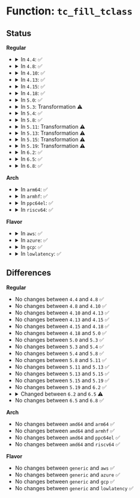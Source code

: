 # Function: <code>tc_fill_tclass</code>

## Status
<b>Regular</b>
<ul>
<li>
<details>
<summary>In <code>4.4</code>: ✅</summary>

```c
int tc_fill_tclass(struct sk_buff *skb, struct Qdisc *q, long unsigned int cl, u32 portid, u32 seq, u16 flags, int event);
```

**Collision:** Unique Static

**Inline:** No

**Transformation:** False

**Instances:**

```
In net/sched/sch_api.c (ffffffff81743760)
Location: net/sched/sch_api.c:1652
Inline: False
Direct callers:
  - net/sched/sch_api.c:qdisc_class_dump
  - net/sched/sch_api.c:tclass_notify
```
**Symbols:**

```
ffffffff81743760-ffffffff817439cc: tc_fill_tclass (STB_LOCAL)
```
</details>
</li>
<li>
<details>
<summary>In <code>4.8</code>: ✅</summary>

```c
int tc_fill_tclass(struct sk_buff *skb, struct Qdisc *q, long unsigned int cl, u32 portid, u32 seq, u16 flags, int event);
```

**Collision:** Unique Static

**Inline:** No

**Transformation:** False

**Instances:**

```
In net/sched/sch_api.c (ffffffff817b0600)
Location: net/sched/sch_api.c:1654
Inline: False
Direct callers:
  - net/sched/sch_api.c:qdisc_class_dump
  - net/sched/sch_api.c:tclass_notify
```
**Symbols:**

```
ffffffff817b0600-ffffffff817b082b: tc_fill_tclass (STB_LOCAL)
```
</details>
</li>
<li>
<details>
<summary>In <code>4.10</code>: ✅</summary>

```c
int tc_fill_tclass(struct sk_buff *skb, struct Qdisc *q, long unsigned int cl, u32 portid, u32 seq, u16 flags, int event);
```

**Collision:** Unique Static

**Inline:** No

**Transformation:** False

**Instances:**

```
In net/sched/sch_api.c (ffffffff817dfd40)
Location: net/sched/sch_api.c:1687
Inline: False
Direct callers:
  - net/sched/sch_api.c:qdisc_class_dump
  - net/sched/sch_api.c:tclass_notify
```
**Symbols:**

```
ffffffff817dfd40-ffffffff817dff6b: tc_fill_tclass (STB_LOCAL)
```
</details>
</li>
<li>
<details>
<summary>In <code>4.13</code>: ✅</summary>

```c
int tc_fill_tclass(struct sk_buff *skb, struct Qdisc *q, long unsigned int cl, u32 portid, u32 seq, u16 flags, int event);
```

**Collision:** Unique Static

**Inline:** No

**Transformation:** False

**Instances:**

```
In net/sched/sch_api.c (ffffffff817ff3a0)
Location: net/sched/sch_api.c:1705
Inline: False
Direct callers:
  - net/sched/sch_api.c:qdisc_class_dump
  - net/sched/sch_api.c:tclass_notify
```
**Symbols:**

```
ffffffff817ff3a0-ffffffff817ff5a0: tc_fill_tclass (STB_LOCAL)
```
</details>
</li>
<li>
<details>
<summary>In <code>4.15</code>: ✅</summary>

```c
int tc_fill_tclass(struct sk_buff *skb, struct Qdisc *q, long unsigned int cl, u32 portid, u32 seq, u16 flags, int event);
```

**Collision:** Unique Static

**Inline:** No

**Transformation:** False

**Instances:**

```
In net/sched/sch_api.c (ffffffff8187d110)
Location: net/sched/sch_api.c:1544
Inline: False
Direct callers:
  - net/sched/sch_api.c:qdisc_class_dump
  - net/sched/sch_api.c:tc_ctl_tclass
```
**Symbols:**

```
ffffffff8187d110-ffffffff8187d316: tc_fill_tclass (STB_LOCAL)
```
</details>
</li>
<li>
<details>
<summary>In <code>4.18</code>: ✅</summary>

```c
int tc_fill_tclass(struct sk_buff *skb, struct Qdisc *q, long unsigned int cl, u32 portid, u32 seq, u16 flags, int event);
```

**Collision:** Unique Static

**Inline:** No

**Transformation:** False

**Instances:**

```
In net/sched/sch_api.c (ffffffff818cf730)
Location: net/sched/sch_api.c:1682
Inline: False
Direct callers:
  - net/sched/sch_api.c:qdisc_class_dump
  - net/sched/sch_api.c:tc_ctl_tclass
```
**Symbols:**

```
ffffffff818cf730-ffffffff818cf932: tc_fill_tclass (STB_LOCAL)
```
</details>
</li>
<li>
<details>
<summary>In <code>5.0</code>: ✅</summary>

```c
int tc_fill_tclass(struct sk_buff *skb, struct Qdisc *q, long unsigned int cl, u32 portid, u32 seq, u16 flags, int event);
```

**Collision:** Unique Static

**Inline:** No

**Transformation:** False

**Instances:**

```
In net/sched/sch_api.c (ffffffff818faad0)
Location: net/sched/sch_api.c:1779
Inline: False
Direct callers:
  - net/sched/sch_api.c:qdisc_class_dump
  - net/sched/sch_api.c:tc_ctl_tclass
```
**Symbols:**

```
ffffffff818faad0-ffffffff818faccc: tc_fill_tclass (STB_LOCAL)
```
</details>
</li>
<li>
<details>
<summary>In <code>5.3</code>: Transformation ⚠️</summary>

```c
int tc_fill_tclass(struct sk_buff *skb, struct Qdisc *q, long unsigned int cl, u32 portid, u32 seq, u16 flags, int event);
```

**Collision:** Unique Static

**Inline:** No

**Transformation:** True

**Instances:**

```
In net/sched/sch_api.c (0)
Location: net/sched/sch_api.c:1785
Inline: False
Direct callers:
  - net/sched/sch_api.c:qdisc_class_dump
  - net/sched/sch_api.c:tc_ctl_tclass
```
**Symbols:**

```
ffffffff8195a380-ffffffff8195a598: tc_fill_tclass (STB_LOCAL)
ffffffff8195cefd-ffffffff8195cf18: tc_fill_tclass.cold (STB_LOCAL)
```
</details>
</li>
<li>
<details>
<summary>In <code>5.4</code>: ✅</summary>

```c
int tc_fill_tclass(struct sk_buff *skb, struct Qdisc *q, long unsigned int cl, u32 portid, u32 seq, u16 flags, int event);
```

**Collision:** Unique Static

**Inline:** No

**Transformation:** False

**Instances:**

```
In net/sched/sch_api.c (ffffffff81990820)
Location: net/sched/sch_api.c:1785
Inline: False
Direct callers:
  - net/sched/sch_api.c:qdisc_class_dump
  - net/sched/sch_api.c:tc_ctl_tclass
```
**Symbols:**

```
ffffffff81990820-ffffffff81990a38: tc_fill_tclass (STB_LOCAL)
```
</details>
</li>
<li>
<details>
<summary>In <code>5.8</code>: ✅</summary>

```c
int tc_fill_tclass(struct sk_buff *skb, struct Qdisc *q, long unsigned int cl, u32 portid, u32 seq, u16 flags, int event);
```

**Collision:** Unique Static

**Inline:** No

**Transformation:** False

**Instances:**

```
In net/sched/sch_api.c (ffffffff81a68960)
Location: net/sched/sch_api.c:1795
Inline: False
Direct callers:
  - net/sched/sch_api.c:qdisc_class_dump
  - net/sched/sch_api.c:tc_ctl_tclass
```
**Symbols:**

```
ffffffff81a68960-ffffffff81a68b78: tc_fill_tclass (STB_LOCAL)
```
</details>
</li>
<li>
<details>
<summary>In <code>5.11</code>: Transformation ⚠️</summary>

```c
int tc_fill_tclass(struct sk_buff *skb, struct Qdisc *q, long unsigned int cl, u32 portid, u32 seq, u16 flags, int event);
```

**Collision:** Unique Static

**Inline:** No

**Transformation:** True

**Instances:**

```
In net/sched/sch_api.c (0)
Location: net/sched/sch_api.c:1796
Inline: False
Direct callers:
  - net/sched/sch_api.c:qdisc_class_dump
  - net/sched/sch_api.c:tc_ctl_tclass
```
**Symbols:**

```
ffffffff81a71070-ffffffff81a7129a: tc_fill_tclass (STB_LOCAL)
ffffffff81c3217d-ffffffff81c32195: tc_fill_tclass.cold (STB_LOCAL)
```
</details>
</li>
<li>
<details>
<summary>In <code>5.13</code>: Transformation ⚠️</summary>

```c
int tc_fill_tclass(struct sk_buff *skb, struct Qdisc *q, long unsigned int cl, u32 portid, u32 seq, u16 flags, int event);
```

**Collision:** Unique Static

**Inline:** No

**Transformation:** True

**Instances:**

```
In net/sched/sch_api.c (0)
Location: net/sched/sch_api.c:1796
Inline: False
Direct callers:
  - net/sched/sch_api.c:qdisc_class_dump
  - net/sched/sch_api.c:tc_ctl_tclass
```
**Symbols:**

```
ffffffff81a59840-ffffffff81a59a68: tc_fill_tclass (STB_LOCAL)
ffffffff81c24467-ffffffff81c2447f: tc_fill_tclass.cold (STB_LOCAL)
```
</details>
</li>
<li>
<details>
<summary>In <code>5.15</code>: Transformation ⚠️</summary>

```c
int tc_fill_tclass(struct sk_buff *skb, struct Qdisc *q, long unsigned int cl, u32 portid, u32 seq, u16 flags, int event);
```

**Collision:** Unique Static

**Inline:** No

**Transformation:** True

**Instances:**

```
In net/sched/sch_api.c (0)
Location: net/sched/sch_api.c:1803
Inline: False
Direct callers:
  - net/sched/sch_api.c:qdisc_class_dump
  - net/sched/sch_api.c:tc_ctl_tclass
```
**Symbols:**

```
ffffffff81b12900-ffffffff81b12b28: tc_fill_tclass (STB_LOCAL)
ffffffff81d38f6e-ffffffff81d38f86: tc_fill_tclass.cold (STB_LOCAL)
```
</details>
</li>
<li>
<details>
<summary>In <code>5.19</code>: Transformation ⚠️</summary>

```c
int tc_fill_tclass(struct sk_buff *skb, struct Qdisc *q, long unsigned int cl, u32 portid, u32 seq, u16 flags, int event);
```

**Collision:** Unique Static

**Inline:** No

**Transformation:** True

**Instances:**

```
In net/sched/sch_api.c (0)
Location: net/sched/sch_api.c:1794
Inline: False
Direct callers:
  - net/sched/sch_api.c:qdisc_class_dump
  - net/sched/sch_api.c:tc_ctl_tclass
```
**Symbols:**

```
ffffffff81c9aea0-ffffffff81c9b0ee: tc_fill_tclass (STB_LOCAL)
ffffffff81f0585c-ffffffff81f05874: tc_fill_tclass.cold (STB_LOCAL)
```
</details>
</li>
<li>
<details>
<summary>In <code>6.2</code>: ✅</summary>

```c
int tc_fill_tclass(struct sk_buff *skb, struct Qdisc *q, long unsigned int cl, u32 portid, u32 seq, u16 flags, int event);
```

**Collision:** Unique Static

**Inline:** No

**Transformation:** False

**Instances:**

```
In net/sched/sch_api.c (ffffffff81e57330)
Location: net/sched/sch_api.c:1812
Inline: False
Direct callers:
  - net/sched/sch_api.c:qdisc_class_dump
  - net/sched/sch_api.c:tc_ctl_tclass
```
**Symbols:**

```
ffffffff81e57330-ffffffff81e57596: tc_fill_tclass (STB_LOCAL)
```
</details>
</li>
<li>
<details>
<summary>In <code>6.5</code>: ✅</summary>

```c
int tc_fill_tclass(struct sk_buff *skb, struct Qdisc *q, long unsigned int cl, u32 portid, u32 seq, u16 flags, int event, struct netlink_ext_ack *extack);
```

**Collision:** Unique Static

**Inline:** No

**Transformation:** False

**Instances:**

```
In net/sched/sch_api.c (ffffffff81eb3350)
Location: net/sched/sch_api.c:1881
Inline: False
Direct callers:
  - net/sched/sch_api.c:qdisc_class_dump
  - net/sched/sch_api.c:tc_ctl_tclass
```
**Symbols:**

```
ffffffff81eb3350-ffffffff81eb3605: tc_fill_tclass (STB_LOCAL)
```
</details>
</li>
<li>
<details>
<summary>In <code>6.8</code>: ✅</summary>

```c
int tc_fill_tclass(struct sk_buff *skb, struct Qdisc *q, long unsigned int cl, u32 portid, u32 seq, u16 flags, int event, struct netlink_ext_ack *extack);
```

**Collision:** Unique Static

**Inline:** No

**Transformation:** False

**Instances:**

```
In net/sched/sch_api.c (ffffffff81f75e60)
Location: net/sched/sch_api.c:1910
Inline: False
Direct callers:
  - net/sched/sch_api.c:qdisc_class_dump
  - net/sched/sch_api.c:tc_ctl_tclass
  - net/sched/sch_api.c:tc_ctl_tclass
  - net/sched/sch_api.c:tc_ctl_tclass
```
**Symbols:**

```
ffffffff81f75e60-ffffffff81f76115: tc_fill_tclass (STB_LOCAL)
```
</details>
</li>
</ul>
<b>Arch</b>
<ul>
<li>
<details>
<summary>In <code>arm64</code>: ✅</summary>

```c
int tc_fill_tclass(struct sk_buff *skb, struct Qdisc *q, long unsigned int cl, u32 portid, u32 seq, u16 flags, int event);
```

**Collision:** Unique Static

**Inline:** No

**Transformation:** False

**Instances:**

```
In net/sched/sch_api.c (ffff800010c3cac0)
Location: net/sched/sch_api.c:1785
Inline: False
Direct callers:
  - net/sched/sch_api.c:qdisc_class_dump
  - net/sched/sch_api.c:tc_ctl_tclass
```
**Symbols:**

```
ffff800010c3cac0-ffff800010c3cc9c: tc_fill_tclass (STB_LOCAL)
```
</details>
</li>
<li>
<details>
<summary>In <code>armhf</code>: ✅</summary>

```c
int tc_fill_tclass(struct sk_buff *skb, struct Qdisc *q, long unsigned int cl, u32 portid, u32 seq, u16 flags, int event);
```

**Collision:** Unique Static

**Inline:** No

**Transformation:** False

**Instances:**

```
In net/sched/sch_api.c (c0d4e830)
Location: net/sched/sch_api.c:1785
Inline: False
Direct callers:
  - net/sched/sch_api.c:qdisc_class_dump
  - net/sched/sch_api.c:tc_ctl_tclass
```
**Symbols:**

```
c0d4e830-c0d4ea2c: tc_fill_tclass (STB_LOCAL)
```
</details>
</li>
<li>
<details>
<summary>In <code>ppc64el</code>: ✅</summary>

```c
int tc_fill_tclass(struct sk_buff *skb, struct Qdisc *q, long unsigned int cl, u32 portid, u32 seq, u16 flags, int event);
```

**Collision:** Unique Static

**Inline:** No

**Transformation:** False

**Instances:**

```
In net/sched/sch_api.c (c000000000d37b80)
Location: net/sched/sch_api.c:1785
Inline: False
Direct callers:
  - net/sched/sch_api.c:qdisc_class_dump
  - net/sched/sch_api.c:tc_ctl_tclass
```
**Symbols:**

```
c000000000d37b80-c000000000d37dfc: tc_fill_tclass (STB_LOCAL)
```
</details>
</li>
<li>
<details>
<summary>In <code>riscv64</code>: ✅</summary>

```c
int tc_fill_tclass(struct sk_buff *skb, struct Qdisc *q, long unsigned int cl, u32 portid, u32 seq, u16 flags, int event);
```

**Collision:** Unique Static

**Inline:** No

**Transformation:** False

**Instances:**

```
In net/sched/sch_api.c (ffffffe0007ad36a)
Location: net/sched/sch_api.c:1785
Inline: False
Direct callers:
  - net/sched/sch_api.c:qdisc_class_dump
  - net/sched/sch_api.c:tc_ctl_tclass
```
**Symbols:**

```
ffffffe0007ad36a-ffffffe0007ad4cc: tc_fill_tclass (STB_LOCAL)
```
</details>
</li>
</ul>
<b>Flavor</b>
<ul>
<li>
<details>
<summary>In <code>aws</code>: ✅</summary>

```c
int tc_fill_tclass(struct sk_buff *skb, struct Qdisc *q, long unsigned int cl, u32 portid, u32 seq, u16 flags, int event);
```

**Collision:** Unique Static

**Inline:** No

**Transformation:** False

**Instances:**

```
In net/sched/sch_api.c (ffffffff81930690)
Location: net/sched/sch_api.c:1785
Inline: False
Direct callers:
  - net/sched/sch_api.c:qdisc_class_dump
  - net/sched/sch_api.c:tc_ctl_tclass
```
**Symbols:**

```
ffffffff81930690-ffffffff819308a8: tc_fill_tclass (STB_LOCAL)
```
</details>
</li>
<li>
<details>
<summary>In <code>azure</code>: ✅</summary>

```c
int tc_fill_tclass(struct sk_buff *skb, struct Qdisc *q, long unsigned int cl, u32 portid, u32 seq, u16 flags, int event);
```

**Collision:** Unique Static

**Inline:** No

**Transformation:** False

**Instances:**

```
In net/sched/sch_api.c (ffffffff818ea190)
Location: net/sched/sch_api.c:1785
Inline: False
Direct callers:
  - net/sched/sch_api.c:qdisc_class_dump
  - net/sched/sch_api.c:tc_ctl_tclass
```
**Symbols:**

```
ffffffff818ea190-ffffffff818ea3a8: tc_fill_tclass (STB_LOCAL)
```
</details>
</li>
<li>
<details>
<summary>In <code>gcp</code>: ✅</summary>

```c
int tc_fill_tclass(struct sk_buff *skb, struct Qdisc *q, long unsigned int cl, u32 portid, u32 seq, u16 flags, int event);
```

**Collision:** Unique Static

**Inline:** No

**Transformation:** False

**Instances:**

```
In net/sched/sch_api.c (ffffffff81981820)
Location: net/sched/sch_api.c:1785
Inline: False
Direct callers:
  - net/sched/sch_api.c:qdisc_class_dump
  - net/sched/sch_api.c:tc_ctl_tclass
```
**Symbols:**

```
ffffffff81981820-ffffffff81981a38: tc_fill_tclass (STB_LOCAL)
```
</details>
</li>
<li>
<details>
<summary>In <code>lowlatency</code>: ✅</summary>

```c
int tc_fill_tclass(struct sk_buff *skb, struct Qdisc *q, long unsigned int cl, u32 portid, u32 seq, u16 flags, int event);
```

**Collision:** Unique Static

**Inline:** No

**Transformation:** False

**Instances:**

```
In net/sched/sch_api.c (ffffffff819a3da0)
Location: net/sched/sch_api.c:1785
Inline: False
Direct callers:
  - net/sched/sch_api.c:qdisc_class_dump
  - net/sched/sch_api.c:tc_ctl_tclass
```
**Symbols:**

```
ffffffff819a3da0-ffffffff819a3f92: tc_fill_tclass (STB_LOCAL)
```
</details>
</li>
</ul>

## Differences
<b>Regular</b>
<ul>
<li>
No changes between <code>4.4</code> and <code>4.8</code> ✅
</li>
<li>
No changes between <code>4.8</code> and <code>4.10</code> ✅
</li>
<li>
No changes between <code>4.10</code> and <code>4.13</code> ✅
</li>
<li>
No changes between <code>4.13</code> and <code>4.15</code> ✅
</li>
<li>
No changes between <code>4.15</code> and <code>4.18</code> ✅
</li>
<li>
No changes between <code>4.18</code> and <code>5.0</code> ✅
</li>
<li>
No changes between <code>5.0</code> and <code>5.3</code> ✅
</li>
<li>
No changes between <code>5.3</code> and <code>5.4</code> ✅
</li>
<li>
No changes between <code>5.4</code> and <code>5.8</code> ✅
</li>
<li>
No changes between <code>5.8</code> and <code>5.11</code> ✅
</li>
<li>
No changes between <code>5.11</code> and <code>5.13</code> ✅
</li>
<li>
No changes between <code>5.13</code> and <code>5.15</code> ✅
</li>
<li>
No changes between <code>5.15</code> and <code>5.19</code> ✅
</li>
<li>
No changes between <code>5.19</code> and <code>6.2</code> ✅
</li>
<li>
<details>
<summary>Changed between <code>6.2</code> and <code>6.5</code> ⚠️</summary>
<ul>
<li>
<b>Param added. </b>
<code>struct netlink_ext_ack *extack</code>
</li>
</ul>
</details>
</li>
<li>
No changes between <code>6.5</code> and <code>6.8</code> ✅
</li>
</ul>
<b>Arch</b>
<ul>
<li>
No changes between <code>amd64</code> and <code>arm64</code> ✅
</li>
<li>
No changes between <code>amd64</code> and <code>armhf</code> ✅
</li>
<li>
No changes between <code>amd64</code> and <code>ppc64el</code> ✅
</li>
<li>
No changes between <code>amd64</code> and <code>riscv64</code> ✅
</li>
</ul>
<b>Flavor</b>
<ul>
<li>
No changes between <code>generic</code> and <code>aws</code> ✅
</li>
<li>
No changes between <code>generic</code> and <code>azure</code> ✅
</li>
<li>
No changes between <code>generic</code> and <code>gcp</code> ✅
</li>
<li>
No changes between <code>generic</code> and <code>lowlatency</code> ✅
</li>
</ul>
